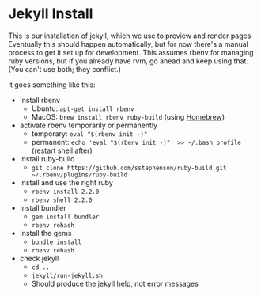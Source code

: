 Jekyll Install
=============

This is our installation of jekyll, which we use to preview and render
pages. Eventually this should happen automatically, but for now there's
a manual process to get it set up for development. This assumes rbenv
for managing ruby versions, but if you already have rvm, go ahead and
keep using that. (You can't use both; they conflict.)

It goes something like this:

* Install rbenv
  + Ubuntu: `apt-get install rbenv`
  + MacOS: `brew install rbenv ruby-build` (using [Homebrew](http://brew.sh/))
* activate rbenv temporarily or permanently
  + temporary: `eval "$(rbenv init -)"`
  + permanent: `echo 'eval "$(rbenv init -)"' >> ~/.bash_profile` (restart shell after)
* Install ruby-build
  + `git clone https://github.com/sstephenson/ruby-build.git ~/.rbenv/plugins/ruby-build`
* Install and use the right ruby
  + `rbenv install 2.2.0`
  + `rbenv shell 2.2.0`
* Install bundler
  + `gem install bundler`
  + `rbenv rehash`
* Install the gems
  + `bundle install`
  + `rbenv rehash`
* check jekyll
  + `cd ..`
  + `jekyll/run-jekyll.sh`
  + Should produce the jekyll help, not error messages



